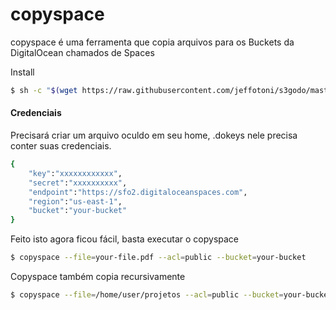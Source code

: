 # copyspace
copyspace é uma ferramenta que copia arquivos para os Buckets da DigitalOcean chamados de Spaces

Install
```bash
$ sh -c "$(wget https://raw.githubusercontent.com/jeffotoni/s3godo/master/spaces/copyspace/v1/install.sh -O -)"
```
#### Credenciais

Precisará criar um arquivo oculdo em seu home, .dokeys nele precisa conter suas credenciais.
```bash
{
    "key":"xxxxxxxxxxxx",
    "secret":"xxxxxxxxxx",
    "endpoint":"https://sfo2.digitaloceanspaces.com",
    "region":"us-east-1",
    "bucket":"your-bucket"
}
```

Feito isto agora ficou fácil, basta executar o copyspace
```bash
$ copyspace --file=your-file.pdf --acl=public --bucket=your-bucket
```
Copyspace também copia recursivamente
```bash
$ copyspace --file=/home/user/projetos --acl=public --bucket=your-bucket
```
